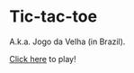 # Tic-tac-toe

A.k.a. Jogo da Velha (in Brazil).

[Click here](https://lafadovale.github.io/tic-tac-toe/) to play!
